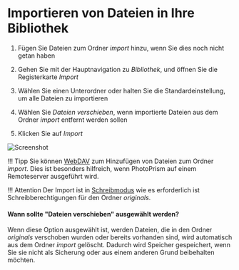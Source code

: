 # Importieren von Dateien in Ihre Bibliothek #

1. Fügen Sie Dateien zum Ordner *import* hinzu, wenn Sie dies noch nicht getan haben

2. Gehen Sie mit der Hauptnavigation zu *Bibliothek*, und öffnen Sie die Registerkarte *Import*

3. Wählen Sie einen Unterordner oder halten Sie die Standardeinstellung, um alle Dateien zu importieren

4. Wählen Sie *Dateien verschieben*, wenn importierte Dateien aus dem Ordner *import* entfernt werden sollen

5. Klicken Sie auf *Import*

![Screenshot](img/import.png)

!!! Tipp
    Sie können [WebDAV](webdav.md) zum Hinzufügen von Dateien zum Ordner *import*.
    Dies ist besonders hilfreich, wenn PhotoPrism auf einem Remoteserver ausgeführt wird.

!!! Attention
    Der Import ist in [Schreibmodus](../settings/library.md) wie es erforderlich ist
    Schreibberechtigungen für den Ordner *originals*.
    
#### Wann sollte "Dateien verschieben" ausgewählt werden? ####

Wenn diese Option ausgewählt ist, werden Dateien, die in den Ordner *originals* verschoben wurden oder bereits vorhanden sind,
wird automatisch aus dem Ordner *import* gelöscht.
Dadurch wird Speicher gespeichert, wenn Sie sie nicht als Sicherung oder aus einem anderen Grund beibehalten möchten.



